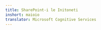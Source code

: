 ```yaml
---
title: SharePoint-i le Initoneti
inshort: maioio
translator: Microsoft Cognitive Services
---
```




